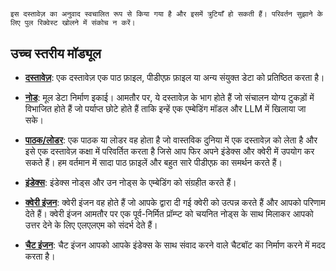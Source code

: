 #

`इस दस्तावेज़ का अनुवाद स्वचालित रूप से किया गया है और इसमें त्रुटियाँ हो सकती हैं। परिवर्तन सुझाने के लिए पुल रिक्वेस्ट खोलने में संकोच न करें।`

## उच्च स्तरीय मॉड्यूल

- [**दस्तावेज़**](./high_level/documents_and_nodes.md): एक दस्तावेज़ एक पाठ फ़ाइल, पीडीएफ़ फ़ाइल या अन्य संयुक्त डेटा को प्रतिष्ठित करता है।

- [**नोड**](./high_level/documents_and_nodes.md): मूल डेटा निर्माण इकाई। आमतौर पर, ये दस्तावेज़ के भाग होते हैं जो संचालन योग्य टुकड़ों में विभाजित होते हैं जो पर्याप्त छोटे होते हैं ताकि इन्हें एक एम्बेडिंग मॉडल और LLM में खिलाया जा सके।

- [**पाठक/लोडर**](./high_level/data_loader.md): एक पाठक या लोडर वह होता है जो वास्तविक दुनिया में एक दस्तावेज़ को लेता है और इसे एक दस्तावेज़ कक्षा में परिवर्तित करता है जिसे आप फिर अपने इंडेक्स और क्वेरी में उपयोग कर सकते हैं। हम वर्तमान में सादा पाठ फ़ाइलें और बहुत सारे पीडीएफ़ का समर्थन करते हैं।

- [**इंडेक्स**](./high_level/data_index.md): इंडेक्स नोड्स और उन नोड्स के एम्बेडिंग को संग्रहीत करते हैं।

- [**क्वेरी इंजन**](./high_level/query_engine.md): क्वेरी इंजन वह होते हैं जो आपके द्वारा दी गई क्वेरी को उत्पन्न करते हैं और आपको परिणाम देते हैं। क्वेरी इंजन आमतौर पर एक पूर्व-निर्मित प्रॉम्प्ट को चयनित नोड्स के साथ मिलाकर आपको उत्तर देने के लिए एलएलएम को संदर्भ देते हैं।

- [**चैट इंजन**](./high_level/chat_engine.md): चैट इंजन आपको आपके इंडेक्स के साथ संवाद करने वाले चैटबॉट का निर्माण करने में मदद करता है।

##
